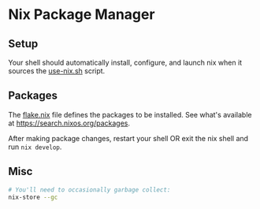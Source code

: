 # Nix Package Manager

## Setup
Your shell should automatically install, configure, and launch nix when it sources the [use-nix.sh](./use-nix.sh) script.

## Packages
The [flake.nix](./flake.nix) file defines the packages to be installed. See what's available at https://search.nixos.org/packages.

After making package changes, restart your shell OR exit the nix shell and run `nix develop`.

## Misc
```bash
# You'll need to occasionally garbage collect:
nix-store --gc
```